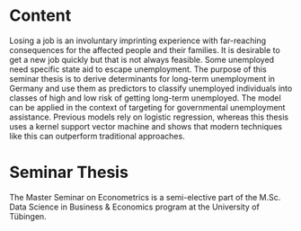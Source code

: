 # Content
Losing a job is an involuntary imprinting experience with far-reaching consequences for
the affected people and their families. It is desirable to get a new job quickly but that is
not always feasible. Some unemployed need specific state aid to escape unemployment.
The purpose of this seminar thesis is to derive determinants for long-term unemployment
in Germany and use them as predictors to classify unemployed individuals into
classes of high and low risk of getting long-term unemployed. The model can be applied in
the context of targeting for governmental unemployment assistance. Previous models rely on
logistic regression, whereas this thesis uses a kernel support vector machine and
shows that modern techniques like this can outperform traditional approaches.

# Seminar Thesis
The Master Seminar on Econometrics is a semi-elective part of the M.Sc. Data Science in Business & Economics
program at the University of Tübingen.
